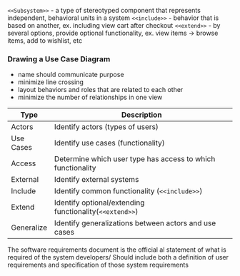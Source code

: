 `<<Subsystem>>` - a type of stereotyped component that represents independent, behavioral units in a system
`<<include>>` - behavior that is based on another, ex. including view cart after checkout
`<<extend>>` - by several options, provide optional functionality, ex. view items -> browse items, add to wishlist, etc

<h3>Drawing a Use Case Diagram</h3>

- name should communicate purpose
- minimize line crossing
- layout behaviors and roles that are related to each other
- minimize the number of relationships in one view

Type|Description
-|-
Actors|Identify actors (types of users)
Use Cases|Identify use cases (functionality)
Access|Determine which user type has access to which functionality|
External|Identify external systems
Include|Identify common functionality (`<<include>>`)
Extend|Identify optional/extending functionality(`<<extend>>`)
Generalize|Identify generalizations between actors and use cases

The software requirements document is the official al statement of what is required of the system developers/ Should include both a definition of user requirements and specification of those system requirements